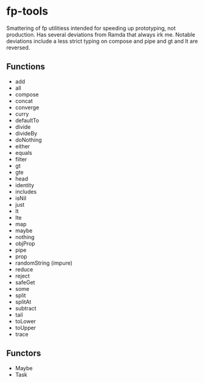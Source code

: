 # fp-tools

Smattering of fp utilitiess intended for speeding up prototyping, not production.
Has several deviations from Ramda that always irk me. Notable deviations include
a less strict typing on compose and pipe and gt and lt are reversed.

## Functions

- add
- all
- compose
- concat
- converge
- curry
- defaultTo
- divide
- divideBy
- doNothing
- either
- equals
- filter
- gt
- gte
- head
- identity
- includes
- isNil
- just
- lt
- lte
- map
- maybe
- nothing
- objProp
- pipe
- prop
- randomString (impure)
- reduce
- reject
- safeGet
- some
- split
- splitAt
- subtract
- tail
- toLower
- toUpper
- trace

## Functors

- Maybe
- Task
